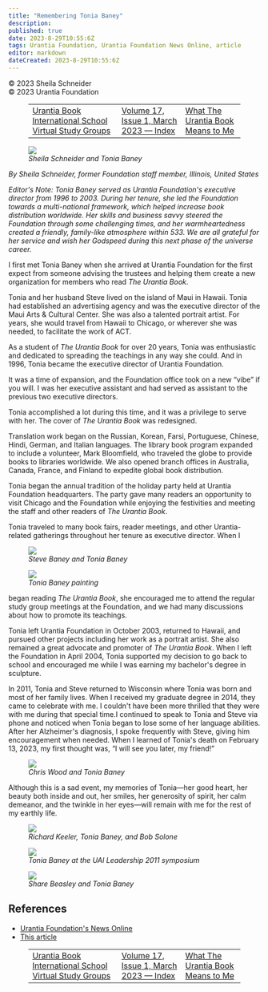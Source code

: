```yaml
---
title: "Remembering Tonia Baney"
description: 
published: true
date: 2023-8-29T10:55:6Z
tags: Urantia Foundation, Urantia Foundation News Online, article
editor: markdown
dateCreated: 2023-8-29T10:55:6Z
---
```


<p class="v-card v-sheet theme--light gray lighten-3 px-2">© 2023 Sheila Schneider<br>© 2023 Urantia Foundation</p>
<figure class="table chapter-navigator">
  <table>
    <tbody>
      <tr>
        <td>
        <a href="/en/article/Erika_Webster/Urantia_Book_International_School_Virtual_Study_Groups">
          <span class="mdi mdi-arrow-left-drop-circle"></span><span class="pl-2">Urantia Book International School Virtual Study Groups</span>
        </a>
        </td>
        <td>
        <a href="/en/index/articles_uf_news_online#volume-17-issue-1-march-2023">
          <span class="mdi mdi-book-open-variant"></span><span class="pl-2">Volume 17, Issue 1, March 2023 — Index</span>
        </a>
        </td>
        <td>
        <a href="/en/article/Mirela_Gradinariu_Kelpin/What_The_Urantia_Book_Means_to_Me">
          <span class="pr-2">What The Urantia Book Means to Me</span><span class="mdi mdi-arrow-right-drop-circle"></span>
        </a>
        </td>
      </tr>
    </tbody>
  </table>
</figure>


<figure id="Figure_1" class="image urantiapedia">
<img src="/image/article/UF_News_Online/2023_03/017.jpg">
<figcaption><em>Sheila Schneider and Tonia Baney</em></figcaption>
</figure>

_By Sheila Schneider, former Foundation staff member, Illinois, United States_

_Editor's Note: Tonia Baney served as Urantia Foundation's executive director from 1996 to 2003. During her tenure, she led the Foundation towards a multi-national framework, which helped increase book distribution worldwide. Her skills and business savvy steered the Foundation through some challenging times, and her warmheartedness created a friendly, family-like atmosphere within 533. We are all grateful for her service and wish her Godspeed during this next phase of the universe career._

I first met Tonia Baney when she arrived at Urantia Foundation for the first expect from someone advising the trustees and helping them create a new organization for members who read _The Urantia Book_.

Tonia and her husband Steve lived on the island of Maui in Hawaii. Tonia had established an advertising agency and was the executive director of the Maui Arts & Cultural Center. She was also a talented portrait artist. For years, she would travel from Hawaii to Chicago, or wherever she was needed, to facilitate the work of ACT.

As a student of _The Urantia Book_ for over 20 years, Tonia was enthusiastic and dedicated to spreading the teachings in any way she could. And in 1996, Tonia became the executive director of Urantia Foundation.

It was a time of expansion, and the Foundation office took on a new “vibe” if you will. I was her executive assistant and had served as assistant to the previous two executive directors.

Tonia accomplished a lot during this time, and it was a privilege to serve with her. The cover of _The Urantia Book_ was redesigned.

Translation work began on the Russian, Korean, Farsi, Portuguese, Chinese, Hindi, German, and Italian languages. The library book program expanded to include a volunteer, Mark Bloomfield, who traveled the globe to provide books to libraries worldwide. We also opened branch offices in Australia, Canada, France, and Finland to expedite global book distribution.

Tonia began the annual tradition of the holiday party held at Urantia Foundation headquarters. The party gave many readers an opportunity to visit Chicago and the Foundation while enjoying the festivities and meeting the staff and other readers of _The Urantia Book_.

Tonia traveled to many book fairs, reader meetings, and other Urantia-related gatherings throughout her tenure as executive director. When I

<figure id="Figure_2" class="image urantiapedia">
<img src="/image/article/UF_News_Online/2023_03/020.jpg">
<figcaption><em>Steve Baney and Tonia Baney</em></figcaption>
</figure>

<figure id="Figure_3" class="image urantiapedia">
<img src="/image/article/UF_News_Online/2023_03/028.jpg">
<figcaption><em>Tonia Baney painting</em></figcaption>
</figure>

began reading _The Urantia Book_, she encouraged me to attend the regular study group meetings at the Foundation, and we had many discussions about how to promote its teachings.

Tonia left Urantia Foundation in October 2003, returned to Hawaii, and pursued other projects including her work as a portrait artist. She also remained a great advocate and promoter of _The Urantia Book_. When I left the Foundation in April 2004, Tonia supported my decision to go back to school and encouraged me while I was earning my bachelor's degree in sculpture.

In 2011, Tonia and Steve returned to Wisconsin where Tonia was born and most of her family lives. When I received my graduate degree in 2014, they came to celebrate with me. I couldn't have been more thrilled that they were with me during that special time.I continued to speak to Tonia and Steve via phone and noticed when Tonia began to lose some of her language abilities. After her Alzheimer's diagnosis, I spoke frequently with Steve, giving him encouragement when needed. When I learned of Tonia's death on February 13, 2023, my first thought was, “I will see you later, my friend!”

<figure id="Figure_4" class="image urantiapedia">
<img src="/image/article/UF_News_Online/2023_03/021.jpg">
<figcaption><em>Chris Wood and Tonia Baney</em></figcaption>
</figure>

Although this is a sad event, my memories of Tonia—her good heart, her beauty both inside and out, her smiles, her generosity of spirit, her calm demeanor, and the twinkle in her eyes—will remain with me for the rest of my earthly life.

<figure id="Figure_5" class="image urantiapedia">
<img src="/image/article/UF_News_Online/2023_03/022.jpg">
<figcaption><em>Richard Keeler, Tonia Baney, and Bob Solone</em></figcaption>
</figure>

<figure id="Figure_6" class="image urantiapedia">
<img src="/image/article/UF_News_Online/2023_03/024.jpg">
<figcaption><em>Tonia Baney at the UAI Leadership 2011 symposium</em></figcaption>
</figure>

<figure id="Figure_7" class="image urantiapedia">
<img src="/image/article/UF_News_Online/2023_03/023.jpg">
<figcaption><em>Share Beasley and Tonia Baney</em></figcaption>
</figure>


## References

- [Urantia Foundation's News Online](https://www.urantia.org/urantia-foundation/newsletter-pdf-archives)
- [This article](https://www.urantia.org/news/2023-03/remembering-tonia-marks-baney-former-executive-director-urantia-foundation)

<figure class="table chapter-navigator">
  <table>
    <tbody>
      <tr>
        <td>
        <a href="/en/article/Erika_Webster/Urantia_Book_International_School_Virtual_Study_Groups">
          <span class="mdi mdi-arrow-left-drop-circle"></span><span class="pl-2">Urantia Book International School Virtual Study Groups</span>
        </a>
        </td>
        <td>
        <a href="/en/index/articles_uf_news_online#volume-17-issue-1-march-2023">
          <span class="mdi mdi-book-open-variant"></span><span class="pl-2">Volume 17, Issue 1, March 2023 — Index</span>
        </a>
        </td>
        <td>
        <a href="/en/article/Mirela_Gradinariu_Kelpin/What_The_Urantia_Book_Means_to_Me">
          <span class="pr-2">What The Urantia Book Means to Me</span><span class="mdi mdi-arrow-right-drop-circle"></span>
        </a>
        </td>
      </tr>
    </tbody>
  </table>
</figure>
